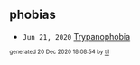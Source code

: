 ## phobias


* <code>Jun 21, 2020</code> [Trypanophobia](2020-06-21T19-08-02-trypanophobia.md)

<sup><sub>generated 20 Dec 2020 18:08:54 by <a href='https://github.com/senorprogrammer/til'>til</a></sub></sup>
